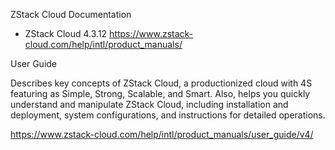 ZStack Cloud Documentation
- ZStack Cloud 4.3.12
https://www.zstack-cloud.com/help/intl/product_manuals/

User Guide

Describes key concepts of ZStack Cloud, a productionized cloud with 4S featuring as Simple, Strong, Scalable, and Smart. Also, helps you quickly understand and manipulate ZStack Cloud, including installation and deployment, system configurations, and instructions for detailed operations.

https://www.zstack-cloud.com/help/intl/product_manuals/user_guide/v4/

